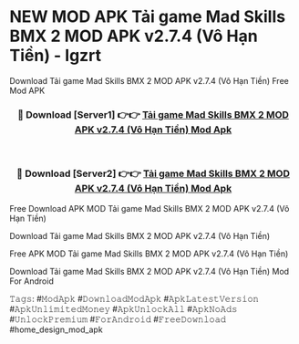 # NEW MOD APK Tải game Mad Skills BMX 2 MOD APK v2.7.4 (Vô Hạn Tiền) - lgzrt
Download Tải game Mad Skills BMX 2 MOD APK v2.7.4 (Vô Hạn Tiền) Free Mod APK

<div align="center">
<h3>🔴 Download [Server1] 👉👉 <a href="https://apk-comot.site?title=Tải_game_Mad_Skills_BMX_2_MOD_APK_v2.7.4_(Vô_Hạn_Tiền)">Tải game Mad Skills BMX 2 MOD APK v2.7.4 (Vô Hạn Tiền) Mod Apk</a></h3><br>

<h3>🔴 Download [Server2] 👉👉 <a href="https://apk-comot.site?title=Tải_game_Mad_Skills_BMX_2_MOD_APK_v2.7.4_(Vô_Hạn_Tiền)">Tải game Mad Skills BMX 2 MOD APK v2.7.4 (Vô Hạn Tiền) Mod Apk</a></h3>
</div>


Free Download APK MOD Tải game Mad Skills BMX 2 MOD APK v2.7.4 (Vô Hạn Tiền)

Download Tải game Mad Skills BMX 2 MOD APK v2.7.4 (Vô Hạn Tiền) 

Free APK MOD Tải game Mad Skills BMX 2 MOD APK v2.7.4 (Vô Hạn Tiền) 

Download Tải game Mad Skills BMX 2 MOD APK v2.7.4 (Vô Hạn Tiền) Mod For Android

𝚃𝚊𝚐𝚜: #𝙼𝚘𝚍𝙰𝚙𝚔 #𝙳𝚘𝚠𝚗𝚕𝚘𝚊𝚍𝙼𝚘𝚍𝙰𝚙𝚔 #𝙰𝚙𝚔𝙻𝚊𝚝𝚎𝚜𝚝𝚅𝚎𝚛𝚜𝚒𝚘𝚗 #𝙰𝚙𝚔𝚄𝚗𝚕𝚒𝚖𝚒𝚝𝚎𝚍𝙼𝚘𝚗𝚎𝚢 #𝙰𝚙𝚔𝚄𝚗𝚕𝚘𝚌𝚔𝙰𝚕𝚕 #𝙰𝚙𝚔𝙽𝚘𝙰𝚍𝚜 #𝚄𝚗𝚕𝚘𝚌𝚔𝙿𝚛𝚎𝚖𝚒𝚞𝚖 #𝙵𝚘𝚛𝙰𝚗𝚍𝚛𝚘𝚒𝚍 #𝙵𝚛𝚎𝚎𝙳𝚘𝚠𝚗𝚕𝚘𝚊𝚍 #home_design_mod_apk